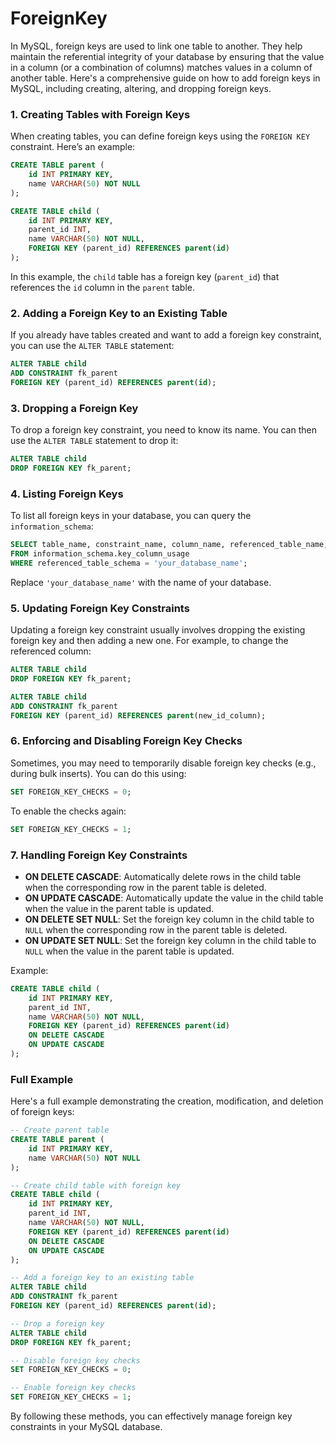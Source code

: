 # ForeignKey
In MySQL, foreign keys are used to link one table to another. They help maintain the referential integrity of your database by ensuring that the value in a column (or a combination of columns) matches values in a column of another table. Here's a comprehensive guide on how to add foreign keys in MySQL, including creating, altering, and dropping foreign keys.

### 1. Creating Tables with Foreign Keys

When creating tables, you can define foreign keys using the `FOREIGN KEY` constraint. Here’s an example:

```sql
CREATE TABLE parent (
    id INT PRIMARY KEY,
    name VARCHAR(50) NOT NULL
);

CREATE TABLE child (
    id INT PRIMARY KEY,
    parent_id INT,
    name VARCHAR(50) NOT NULL,
    FOREIGN KEY (parent_id) REFERENCES parent(id)
);
```

In this example, the `child` table has a foreign key (`parent_id`) that references the `id` column in the `parent` table.

### 2. Adding a Foreign Key to an Existing Table

If you already have tables created and want to add a foreign key constraint, you can use the `ALTER TABLE` statement:

```sql
ALTER TABLE child
ADD CONSTRAINT fk_parent
FOREIGN KEY (parent_id) REFERENCES parent(id);
```

### 3. Dropping a Foreign Key

To drop a foreign key constraint, you need to know its name. You can then use the `ALTER TABLE` statement to drop it:

```sql
ALTER TABLE child
DROP FOREIGN KEY fk_parent;
```

### 4. Listing Foreign Keys

To list all foreign keys in your database, you can query the `information_schema`:

```sql
SELECT table_name, constraint_name, column_name, referenced_table_name, referenced_column_name
FROM information_schema.key_column_usage
WHERE referenced_table_schema = 'your_database_name';
```

Replace `'your_database_name'` with the name of your database.

### 5. Updating Foreign Key Constraints

Updating a foreign key constraint usually involves dropping the existing foreign key and then adding a new one. For example, to change the referenced column:

```sql
ALTER TABLE child
DROP FOREIGN KEY fk_parent;

ALTER TABLE child
ADD CONSTRAINT fk_parent
FOREIGN KEY (parent_id) REFERENCES parent(new_id_column);
```

### 6. Enforcing and Disabling Foreign Key Checks

Sometimes, you may need to temporarily disable foreign key checks (e.g., during bulk inserts). You can do this using:

```sql
SET FOREIGN_KEY_CHECKS = 0;
```

To enable the checks again:

```sql
SET FOREIGN_KEY_CHECKS = 1;
```

### 7. Handling Foreign Key Constraints

- **ON DELETE CASCADE**: Automatically delete rows in the child table when the corresponding row in the parent table is deleted.
- **ON UPDATE CASCADE**: Automatically update the value in the child table when the value in the parent table is updated.
- **ON DELETE SET NULL**: Set the foreign key column in the child table to `NULL` when the corresponding row in the parent table is deleted.
- **ON UPDATE SET NULL**: Set the foreign key column in the child table to `NULL` when the value in the parent table is updated.

Example:

```sql
CREATE TABLE child (
    id INT PRIMARY KEY,
    parent_id INT,
    name VARCHAR(50) NOT NULL,
    FOREIGN KEY (parent_id) REFERENCES parent(id)
    ON DELETE CASCADE
    ON UPDATE CASCADE
);
```

### Full Example

Here's a full example demonstrating the creation, modification, and deletion of foreign keys:

```sql
-- Create parent table
CREATE TABLE parent (
    id INT PRIMARY KEY,
    name VARCHAR(50) NOT NULL
);

-- Create child table with foreign key
CREATE TABLE child (
    id INT PRIMARY KEY,
    parent_id INT,
    name VARCHAR(50) NOT NULL,
    FOREIGN KEY (parent_id) REFERENCES parent(id)
    ON DELETE CASCADE
    ON UPDATE CASCADE
);

-- Add a foreign key to an existing table
ALTER TABLE child
ADD CONSTRAINT fk_parent
FOREIGN KEY (parent_id) REFERENCES parent(id);

-- Drop a foreign key
ALTER TABLE child
DROP FOREIGN KEY fk_parent;

-- Disable foreign key checks
SET FOREIGN_KEY_CHECKS = 0;

-- Enable foreign key checks
SET FOREIGN_KEY_CHECKS = 1;
```

By following these methods, you can effectively manage foreign key constraints in your MySQL database.

